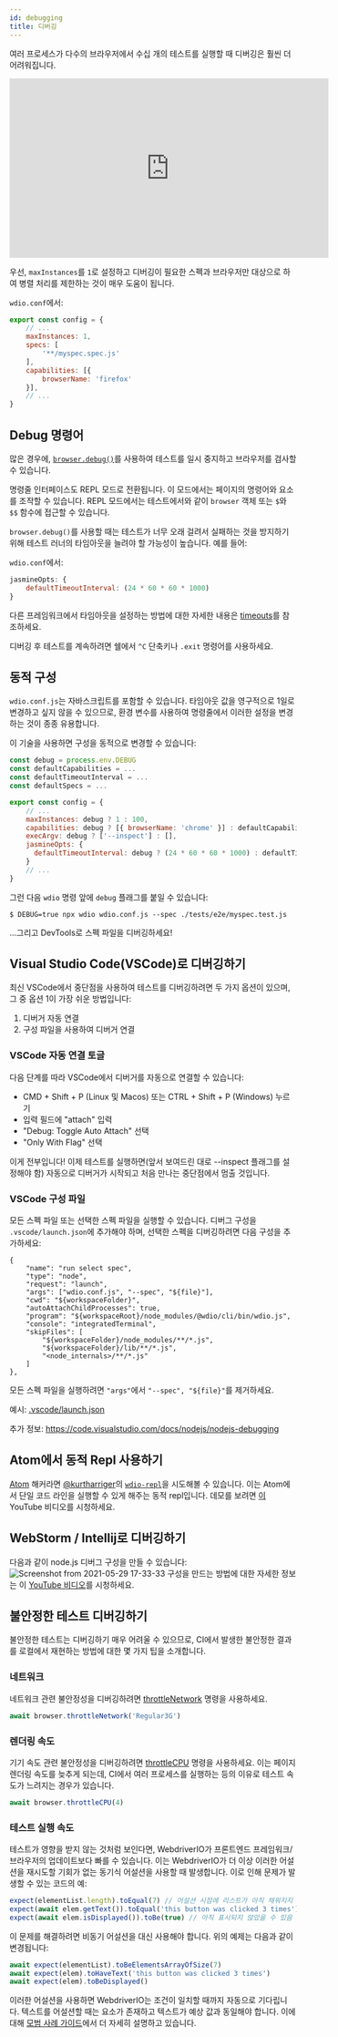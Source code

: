 ```yaml
---
id: debugging
title: 디버깅
---
```


여러 프로세스가 다수의 브라우저에서 수십 개의 테스트를 실행할 때 디버깅은 훨씬 더 어려워집니다.

<iframe width="560" height="315" src="https://www.youtube.com/embed/_bw_VWn5IzU" frameborder="0" allowFullScreen></iframe>

우선, `maxInstances`를 `1`로 설정하고 디버깅이 필요한 스펙과 브라우저만 대상으로 하여 병렬 처리를 제한하는 것이 매우 도움이 됩니다.

`wdio.conf`에서:

```js
export const config = {
    // ...
    maxInstances: 1,
    specs: [
        '**/myspec.spec.js'
    ],
    capabilities: [{
        browserName: 'firefox'
    }],
    // ...
}
```

## Debug 명령어

많은 경우에, [`browser.debug()`](/docs/api/browser/debug)를 사용하여 테스트를 일시 중지하고 브라우저를 검사할 수 있습니다.

명령줄 인터페이스도 REPL 모드로 전환됩니다. 이 모드에서는 페이지의 명령어와 요소를 조작할 수 있습니다. REPL 모드에서는 테스트에서와 같이 `browser` 객체 또는 `$`와 `$$` 함수에 접근할 수 있습니다.

`browser.debug()`를 사용할 때는 테스트가 너무 오래 걸려서 실패하는 것을 방지하기 위해 테스트 러너의 타임아웃을 늘려야 할 가능성이 높습니다. 예를 들어:

`wdio.conf`에서:

```js
jasmineOpts: {
    defaultTimeoutInterval: (24 * 60 * 60 * 1000)
}
```

다른 프레임워크에서 타임아웃을 설정하는 방법에 대한 자세한 내용은 [timeouts](timeouts)를 참조하세요.

디버깅 후 테스트를 계속하려면 쉘에서 `^C` 단축키나 `.exit` 명령어를 사용하세요.

## 동적 구성

`wdio.conf.js`는 자바스크립트를 포함할 수 있습니다. 타임아웃 값을 영구적으로 1일로 변경하고 싶지 않을 수 있으므로, 환경 변수를 사용하여 명령줄에서 이러한 설정을 변경하는 것이 종종 유용합니다.

이 기술을 사용하면 구성을 동적으로 변경할 수 있습니다:

```js
const debug = process.env.DEBUG
const defaultCapabilities = ...
const defaultTimeoutInterval = ...
const defaultSpecs = ...

export const config = {
    // ...
    maxInstances: debug ? 1 : 100,
    capabilities: debug ? [{ browserName: 'chrome' }] : defaultCapabilities,
    execArgv: debug ? ['--inspect'] : [],
    jasmineOpts: {
      defaultTimeoutInterval: debug ? (24 * 60 * 60 * 1000) : defaultTimeoutInterval
    }
    // ...
}
```

그런 다음 `wdio` 명령 앞에 `debug` 플래그를 붙일 수 있습니다:

```
$ DEBUG=true npx wdio wdio.conf.js --spec ./tests/e2e/myspec.test.js
```

...그리고 DevTools로 스펙 파일을 디버깅하세요!

## Visual Studio Code(VSCode)로 디버깅하기

최신 VSCode에서 중단점을 사용하여 테스트를 디버깅하려면 두 가지 옵션이 있으며, 그 중 옵션 1이 가장 쉬운 방법입니다:
 1. 디버거 자동 연결
 2. 구성 파일을 사용하여 디버거 연결

### VSCode 자동 연결 토글

다음 단계를 따라 VSCode에서 디버거를 자동으로 연결할 수 있습니다:
 - CMD + Shift + P (Linux 및 Macos) 또는 CTRL + Shift + P (Windows) 누르기
 - 입력 필드에 "attach" 입력
 - "Debug: Toggle Auto Attach" 선택
 - "Only With Flag" 선택

이게 전부입니다! 이제 테스트를 실행하면(앞서 보여드린 대로 --inspect 플래그를 설정해야 함) 자동으로 디버거가 시작되고 처음 만나는 중단점에서 멈출 것입니다.

### VSCode 구성 파일

모든 스펙 파일 또는 선택한 스펙 파일을 실행할 수 있습니다. 디버그 구성을 `.vscode/launch.json`에 추가해야 하며, 선택한 스펙을 디버깅하려면 다음 구성을 추가하세요:
```
{
    "name": "run select spec",
    "type": "node",
    "request": "launch",
    "args": ["wdio.conf.js", "--spec", "${file}"],
    "cwd": "${workspaceFolder}",
    "autoAttachChildProcesses": true,
    "program": "${workspaceRoot}/node_modules/@wdio/cli/bin/wdio.js",
    "console": "integratedTerminal",
    "skipFiles": [
        "${workspaceFolder}/node_modules/**/*.js",
        "${workspaceFolder}/lib/**/*.js",
        "<node_internals>/**/*.js"
    ]
},
```

모든 스펙 파일을 실행하려면 `"args"`에서 `"--spec", "${file}"`를 제거하세요.

예시: [.vscode/launch.json](https://github.com/mgrybyk/webdriverio-devtools/blob/master/.vscode/launch.json)

추가 정보: https://code.visualstudio.com/docs/nodejs/nodejs-debugging

## Atom에서 동적 Repl 사용하기

[Atom](https://atom.io/) 해커라면 [@kurtharriger](https://github.com/kurtharriger)의 [`wdio-repl`](https://github.com/kurtharriger/wdio-repl)을 시도해볼 수 있습니다. 이는 Atom에서 단일 코드 라인을 실행할 수 있게 해주는 동적 repl입니다. 데모를 보려면 [이](https://www.youtube.com/watch?v=kdM05ChhLQE) YouTube 비디오를 시청하세요.

## WebStorm / Intellij로 디버깅하기
다음과 같이 node.js 디버그 구성을 만들 수 있습니다:
![Screenshot from 2021-05-29 17-33-33](https://user-images.githubusercontent.com/18728354/120088460-81844c00-c0a5-11eb-916b-50f21c8472a8.png)
구성을 만드는 방법에 대한 자세한 정보는 이 [YouTube 비디오](https://www.youtube.com/watch?v=Qcqnmle6Wu8)를 시청하세요.

## 불안정한 테스트 디버깅하기

불안정한 테스트는 디버깅하기 매우 어려울 수 있으므로, CI에서 발생한 불안정한 결과를 로컬에서 재현하는 방법에 대한 몇 가지 팁을 소개합니다.

### 네트워크
네트워크 관련 불안정성을 디버깅하려면 [throttleNetwork](https://webdriver.io/docs/api/browser/throttleNetwork) 명령을 사용하세요.
```js
await browser.throttleNetwork('Regular3G')
```

### 렌더링 속도
기기 속도 관련 불안정성을 디버깅하려면 [throttleCPU](https://webdriver.io/docs/api/browser/throttleCPU) 명령을 사용하세요.
이는 페이지 렌더링 속도를 늦추게 되는데, CI에서 여러 프로세스를 실행하는 등의 이유로 테스트 속도가 느려지는 경우가 있습니다.
```js
await browser.throttleCPU(4)
```

### 테스트 실행 속도

테스트가 영향을 받지 않는 것처럼 보인다면, WebdriverIO가 프론트엔드 프레임워크/브라우저의 업데이트보다 빠를 수 있습니다. 이는 WebdriverIO가 더 이상 이러한 어설션을 재시도할 기회가 없는 동기식 어설션을 사용할 때 발생합니다. 이로 인해 문제가 발생할 수 있는 코드의 예:
```js
expect(elementList.length).toEqual(7) // 어설션 시점에 리스트가 아직 채워지지 않았을 수 있음
expect(await elem.getText()).toEqual('this button was clicked 3 times') // 어설션 시점에 텍스트가 아직 업데이트되지 않아 오류 발생 가능 ("this button was clicked 2 times"가 예상된 "this button was clicked 3 times"와 일치하지 않음)
expect(await elem.isDisplayed()).toBe(true) // 아직 표시되지 않았을 수 있음
```
이 문제를 해결하려면 비동기 어설션을 대신 사용해야 합니다. 위의 예제는 다음과 같이 변경됩니다:
```js
await expect(elementList).toBeElementsArrayOfSize(7)
await expect(elem).toHaveText('this button was clicked 3 times')
await expect(elem).toBeDisplayed()
```
이러한 어설션을 사용하면 WebdriverIO는 조건이 일치할 때까지 자동으로 기다립니다. 텍스트를 어설션할 때는 요소가 존재하고 텍스트가 예상 값과 동일해야 합니다.
이에 대해 [모범 사례 가이드](https://webdriver.io/docs/bestpractices#use-the-built-in-assertions)에서 더 자세히 설명하고 있습니다.